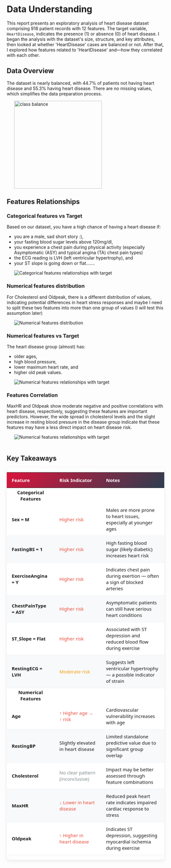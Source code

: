 # Data Understanding

This report presents an exploratory analysis of heart disease dataset comprising 918 patient records with 12 features. The target variable, `HeartDisease`, indicates the presence (1) or absence (0) of heart disease. I began the analysis with the dataset's size, structure, and key attributes, then looked at whether 'HeartDisease' cases are balanced or not. After that, I explored how features related to 'HeartDisease' and&mdash;how they correlated with each other.


## Data Overview
The dataset is nearly balanced, with 44.7% of patients not having heart disease and 55.3% having heart disease. There are no missing values, which simplifies the data preparation process. 

<div style="padding-left: 24px">
<img alt="class balance" src="./image/target-balance.png" height="280">
</div>

## Features Relationships

### Categorical features vs Target
Based on our dataset, you have a high chance of having a heart disease if: 
- you are a male, sad short story :), 
- your fasting blood sugar levels above 120mg/dl, 
- you experience a chest pain during physical activity (especially Asymptomatic (ASY) and typical angina (TA) chest pain types)
- the ECG reading is LVH (left ventricular hypertrophy), and 
- your ST slope is going down or flat....... 

<div style="padding-left: 24px">
<img alt="Categorical features relationships with target" src="./image/cat-vs-target.png">
</div>



### Numerical features distribution 
For Cholesterol and Oldpeak, there is a different distribution of values, indicating potential differences in heart stress responses and maybe I need to split these two features into more than one group of values (I will test this assumption later)


<div style="padding-left: 24px">
<img alt="Numerical features distribution" src="./image/num-kde.png">
</div>


### Numerical features vs Target
The heart disease group (almost) has:
- older ages, 
- high blood pressure,  
- lower maximum heart rate, and
- higher old peak values.

<div style="padding-left: 24px">
<img alt="Numerical features relationships with target" src="./image/num-vs-target.png">
</div>


### Features Correlation
MaxHR and Oldpeak show moderate negative and positive correlations with heart disease, respectively, suggesting these features are important predictors. However, the wide spread in cholesterol levels and the slight increase in resting blood pressure in the disease group indicate that these features may have a less direct impact on heart disease risk.

<div style="padding-left: 24px">
<img alt="Numerical features relationships with target" src="./image/features-corr.png">
</div>

<br>

## Key Takeaways


<div style="margin-top: 1em; border-radius: 8px; overflow: hidden; box-shadow: 0 4px 12px rgba(0,0,0,0.08);">
<table style="border-collapse: collapse; width: 100%; font-family: 'Segoe UI', Tahoma, Geneva, Verdana, sans-serif; font-size: 15px; background: white;">
    <thead>
    <tr style="background: linear-gradient(135deg, crimson, #2c3e50); color: white;">
        <th style="padding: 14px 16px; text-align: left; font-weight: 600;">Feature</th>
        <th style="padding: 14px 16px; text-align: left; font-weight: 600;">Risk Indicator</th>
        <th style="padding: 14px 16px; text-align: left; font-weight: 600;">Notes</th>
    </tr>
    </thead>
    <tbody>
    <tr><th>Categorical Features</th></tr>
    <tr style="transition: background-color 0.2s;">
        <td style="padding: 12px 16px; border-bottom: 1px solid #ecf0f1; font-weight: 600;">Sex = M</td>
        <td style="padding: 12px 16px; border-bottom: 1px solid #ecf0f1; color: #e74c3c; font-weight: 500;">Higher risk</td>
        <td style="padding: 12px 16px; border-bottom: 1px solid #ecf0f1;">Males are more prone to heart issues, especially at younger ages</td>
    </tr>
    <tr style="background-color: #f8f9fa; transition: background-color 0.2s;">
        <td style="padding: 12px 16px; border-bottom: 1px solid #ecf0f1; font-weight: 600;">FastingBS = 1</td>
        <td style="padding: 12px 16px; border-bottom: 1px solid #ecf0f1; color: #e74c3c; font-weight: 500;">Higher risk</td>
        <td style="padding: 12px 16px; border-bottom: 1px solid #ecf0f1;">High fasting blood sugar (likely diabetic) increases heart risk</td>
    </tr>
    <tr style="transition: background-color 0.2s;">
        <td style="padding: 12px 16px; border-bottom: 1px solid #ecf0f1; font-weight: 600;">ExerciseAngina = Y</td>
        <td style="padding: 12px 16px; border-bottom: 1px solid #ecf0f1; color: #e74c3c; font-weight: 500;">Higher risk</td>
        <td style="padding: 12px 16px; border-bottom: 1px solid #ecf0f1;">Indicates chest pain during exertion — often a sign of blocked arteries</td>
    </tr>
    <tr style="background-color: #f8f9fa; transition: background-color 0.2s;">
        <td style="padding: 12px 16px; border-bottom: 1px solid #ecf0f1; font-weight: 600;">ChestPainType = ASY</td>
        <td style="padding: 12px 16px; border-bottom: 1px solid #ecf0f1; color: #e74c3c; font-weight: 500;">Higher risk</td>
        <td style="padding: 12px 16px; border-bottom: 1px solid #ecf0f1;">Asymptomatic patients can still have serious heart conditions</td>
    </tr>
    <tr style="transition: background-color 0.2s;">
        <td style="padding: 12px 16px; border-bottom: 1px solid #ecf0f1; font-weight: 600;">ST_Slope = Flat</td>
        <td style="padding: 12px 16px; border-bottom: 1px solid #ecf0f1; color: #e74c3c; font-weight: 500;">Higher risk</td>
        <td style="padding: 12px 16px; border-bottom: 1px solid #ecf0f1;">Associated with ST depression and reduced blood flow during exercise</td>
    </tr>
    <tr style="background-color: #f8f9fa; transition: background-color 0.2s;">
        <td style="padding: 12px 16px; border-bottom: 1px solid #ecf0f1; font-weight: 600;">RestingECG = LVH</td>
        <td style="padding: 12px 16px; border-bottom: 1px solid #ecf0f1; color: #f39c12; font-weight: 500;">Moderate risk</td>
        <td style="padding: 12px 16px; border-bottom: 1px solid #ecf0f1;">Suggests left ventricular hypertrophy — a possible indicator of strain</td>
    </tr>
    <tr><th>Numerical Features</th></tr>
    <tr style="transition: background-color 0.2s;">
        <td style="padding: 12px 16px; border-bottom: 1px solid #ecf0f1; font-weight: 600;">Age</td>
        <td style="padding: 12px 16px; border-bottom: 1px solid #ecf0f1; font-weight: 500; color: #e74c3c;">↑ Higher age → ↑ risk</td>
        <td style="padding: 12px 16px; border-bottom: 1px solid #ecf0f1;">Cardiovascular vulnerability increases with age</td>
    </tr>
    <tr style="background-color: #f8f9fa; transition: background-color 0.2s;">
        <td style="padding: 12px 16px; border-bottom: 1px solid #ecf0f1; font-weight: 600;">RestingBP</td>
        <td style="padding: 12px 16px; border-bottom: 1px solid #ecf0f1; font-weight: 500;">Slightly elevated in heart disease</td>
        <td style="padding: 12px 16px; border-bottom: 1px solid #ecf0f1;">Limited standalone predictive value due to significant group overlap</td>
    </tr>
    <tr style="transition: background-color 0.2s;">
        <td style="padding: 12px 16px; border-bottom: 1px solid #ecf0f1; font-weight: 600;">Cholesterol</td>
        <td style="padding: 12px 16px; border-bottom: 1px solid #ecf0f1; font-weight: 500; color: #7f8c8d;">No clear pattern (inconclusive)</td>
        <td style="padding: 12px 16px; border-bottom: 1px solid #ecf0f1;">Impact may be better assessed through feature combinations</td>
    </tr>
    <tr style="background-color: #f8f9fa; transition: background-color 0.2s;">
        <td style="padding: 12px 16px; border-bottom: 1px solid #ecf0f1; font-weight: 600;">MaxHR</td>
        <td style="padding: 12px 16px; border-bottom: 1px solid #ecf0f1; font-weight: 500; color: #e74c3c;">↓ Lower in heart disease</td>
        <td style="padding: 12px 16px; border-bottom: 1px solid #ecf0f1;">Reduced peak heart rate indicates impaired cardiac response to stress</td>
    </tr>
    <tr style="transition: background-color 0.2s;">
        <td style="padding: 12px 16px; border-bottom: 1px solid #ecf0f1; font-weight: 600;">Oldpeak</td>
        <td style="padding: 12px 16px; border-bottom: 1px solid #ecf0f1; font-weight: 500; color: #e74c3c;">↑ Higher in heart disease</td>
        <td style="padding: 12px 16px; border-bottom: 1px solid #ecf0f1;">Indicates ST depression, suggesting myocardial ischemia during exercise</td>
    </tr>
    </tbody>
</table>
</div>


